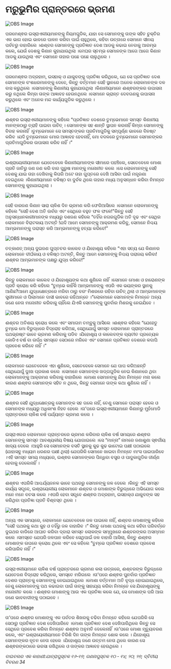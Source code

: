 # ମରୁଭୁମିର ପ୍ରାନ୍ତରରେ ଭ୍ରମଣ

![OBS Image](https://cdn.door43.org/obs/jpg/360px/obs-en-14-01.jpg)

ପରମେଶ୍ଵର ଇସ୍ରାଏଲୀୟମାନଙ୍କୁ ନିୟମଗୁଡିକ, ଯାହା ସେ ସେମାନଙ୍କୁ ତାଙ୍କ ସହିତ ଚୁକ୍ତିର ଏକ ଭାଗ ହୋଇ ଭାବରେ ପାଳନ କରିବା ପାଇଁ ଚାହୁଥିଲେ, କହିବା ଉତ୍ତାରେ ସେମାନେ ସୀନୟ ପର୍ବତରୁ ବାହାରିଲେ ।ଈଶ୍ବର ସେମାନଙ୍କୁ ପ୍ରତିଜ୍ଞାତ ଦେଶ ଆଡକୁ କଢାଇ ନେବାକୁ ଆରମ୍ଭ କଲେ, ଯେଉଁ ଦେଶକୁ କିଣାନ  କୁହାଯାଉଥିଲା ।ମେଘର ସ୍ତମ୍ଭ ସେମାନଙ୍କ ଆଗେ ଆଗେ କିଣାନ ଆଡକୁ ଯାଉଥିଲା ଏବଂ ସେମାନେ ତାହାର ପଛେ ପଛେ ଚାଲୁଥିଲେ ।

![OBS Image](https://cdn.door43.org/obs/jpg/360px/obs-en-14-02.jpg)

ପରମେଶ୍ଵର ଅବ୍ରହାମ, ଇସହାକ୍ ଓ ଯାକୁବଙ୍କୁ ପ୍ରତିଜ୍ଞା କରିଥିଲେ, ଯେ ସେ  ପ୍ରତିଜ୍ଞାତ ଦେଶ ସେମାନଙ୍କ ବଂଶଧରମାନଙ୍କୁ ଦେବେ, କିନ୍ତୁ ବର୍ତ୍ତମାନ ସେହି ସ୍ଥାନରେ ଅନେକ ଲୋକମାନଙ୍କ ଦଳ ବାସ କରୁଥିଲେ ।ସେମାନଙ୍କୁ କିଣାନୀୟ କୁହାଯାଉଥିଲା ।କିଣାନୀୟମାନେ ଈଶ୍ଵରଙ୍କର ଉପାସନା କରୁ ନଥିଲେ କିମ୍ବା ତାଙ୍କ ଆଜ୍ଞାବହ ହେଉନଥିଲେ ।ସେମାନେ ଭ୍ରାନ୍ତ ଦେବଗଣକୁ ଉପାସନା କରୁଥିଲେ ଏବଂ ଅନେକ ମନ୍ଦ କାର୍ଯ୍ୟଗୁଡିକ କରୁଥିଲେ ।

![OBS Image](https://cdn.door43.org/obs/jpg/360px/obs-en-14-03.jpg)

ଈଶ୍ଵର ଇସ୍ରାଏଲୀୟମାନଙ୍କୁ କହିଲେ “ପ୍ରତିଜ୍ଞାତ ଦେଶରେ ତୁମ୍ଭେମାନେ ସମସ୍ତ କିଣାନୀୟ ମାନଙ୍କଠାରୁ ତ୍ରାହି ପାଇବା ଉଚିତ୍ । ସେମାନଙ୍କ ସହ ଶାନ୍ତି ସ୍ଥାପନ କରନାହିଁ କିମ୍ବା ସେମାନଙ୍କୁ ବିବାହ କରନାହିଁ ।ତୁମ୍ଭେମାନେ ସେ ସମସ୍ତଙ୍କର ପ୍ରତିମାଗୁଡିକୁ ସମ୍ପୂର୍ଣ୍ଣ ଭାବରେ ବିନଷ୍ଟ କରିବ ।ଯଦି ତୁମ୍ଭେମାନେ ମୋର ଆଜ୍ଞାବହ ହେବନାହିଁ, ମୋ ବଦଳରେ ତୁମ୍ଭେମାନେ ସେମାନଙ୍କର ପ୍ରତିମାଗୁଡିକର ଉପାସନା କରିବ ନାହିଁ ।”

![OBS Image](https://cdn.door43.org/obs/jpg/360px/obs-en-14-04.jpg)

ଇଶ୍ରାୟେଲୀୟମାନେ ଯେତେବେଳେ କିଣାନୀୟମାନଙ୍କ ସୀମାରେ ପହଞ୍ଚିଲେ, ସେତେବେଳେ ମୋଶା ପ୍ରତି ଜାତିରୁ ଜଣ ଜଣ କରି ବାର ପୁରୁଷ ମାନଙ୍କୁ ମନୋନୀତ କଲେ ।ସେ ଲୋକମାନଙ୍କୁ ସେହି ଦେଶକୁ ଯାଇ ତାହା ଦେଖିବାକୁ କିପରି ଅଟେ ତାହା ଗୁପ୍ତରେ ଦେଖି ଆସିବା ପାଇଁ ମନ୍ତ୍ରଣା ଦେଇଥିଲେ ।କିଣାନୀୟମାନେ ବଳିଷ୍ଠ ବା ଦୁର୍ବଳ ଥିଲେ ତାହାର ମଧ୍ୟ ଅନୁସନ୍ଧାନ କରିବା ନିମନ୍ତେ ସେମାନଙ୍କୁ କୁହାଯାଇଥିଲା ।

![OBS Image](https://cdn.door43.org/obs/jpg/360px/obs-en-14-05.jpg)

ସେହି ବାରଜଣ କିଣାନ ସାରା ଚାଳିଶ ଦିନ ଭ୍ରମଣ କରି ଫେରିଆସିଲେ ।ସେମାନେ ଲୋକମାନଙ୍କୁ କହିଲେ “ସେହି ଦେଶ ଅତି ଉର୍ବର ଏବଂ ସେଥିରେ ବହୁତ ଫଳ ଫଳେ!”କିନ୍ତୁ ସେହି ଅନୁସନ୍ଧାନକାରୀମାନଙ୍କ ମଧ୍ୟରୁ ଦଶଜଣ କହିଲେ “ତହିଁର ନଗରଗୁଡିକ ଅତି ଦୃଢ ଏବଂ ସେଥିର ଲୋକମାନେ ବିରାଟକାୟ ଅଟନ୍ତି !ଯଦି ଆମେ ସେମାନଙ୍କୁ ଆକ୍ରମଣ କରିବୁ, ସେମାନେ ନିଶ୍ଚୟ ଆମ୍ଭମାନଙ୍କୁ ପରାସ୍ତ କରି ଆମ୍ଭମାନଙ୍କୁ ହତ୍ୟା କରିବେ!”

![OBS Image](https://cdn.door43.org/obs/jpg/360px/obs-en-14-06.jpg)

ତତ୍କାଣତ୍ ଅନ୍ୟ ଦୁଇଜଣ ଗୁପ୍ତଚର କାଲେବ ଓ ଯିହୋଶୂୟ କହିଲେ “ଏହା ସତ୍ୟ ଯେ କିଣାନର ଲୋକମାନେ ଦୀର୍ଘକାୟ ଓ ବଳିଷ୍ଠ ଅଟନ୍ତି, କିନ୍ତୁ ଆମେ ସେମାନଙ୍କୁ ନିଶ୍ଚୟ ପରାଜୟ କରିବା!ଈଶ୍ଵର ଆମ୍ଭମାନଙ୍କ ପକ୍ଷରୁ ଯୁଦ୍ଧ କରିବେ!”

![OBS Image](https://cdn.door43.org/obs/jpg/360px/obs-en-14-07.jpg)

କିନ୍ତୁ ଲୋକମାନେ କାଲେବ ଓ ଯିହୋଶୂୟଙ୍କ କଥା ଶୁଣିଲେ ନାହିଁ ।ସେମାନେ ମୋଶା ଓ ହାରୋଣଙ୍କ ପ୍ରତି କ୍ରୋଧ କରି କହିଲେ “ତୁମ୍ଭେ କାହିଁକି ଆମ୍ଭମାନଙ୍କୁ ଏପରି ଏକ ଭୟଙ୍କର ସ୍ଥାନକୁ ଆଣିଛ?ଆମେ ଯୁଦ୍ଧକ୍ଷେତ୍ରରେ ମରିବା ଠାରୁ ବରଂ ମିଶରରେ ରହିବା ଉଚିତ୍ ଥିଲା ଓ ଆମ୍ଭମାନଙ୍କ ସ୍ତ୍ରୀମାନେ ଓ ପିଲାମାନେ ଦାସୀ ଭାବରେ ରହିଥାନ୍ତେ ।”ଲୋକମାନେ ସେମାନଙ୍କ ନିମନ୍ତେ ଅନ୍ୟ ଜଣେ ନେତା ମନୋନୀତ କରିବାକୁ ଚାହିଁଲେ ଯିଏକି ସେମାନଙ୍କୁ ପୁନର୍ବାର ମିଶରକୁ ନେଇଯିବେ ।

![OBS Image](https://cdn.door43.org/obs/jpg/360px/obs-en-14-08.jpg)

ଈଶ୍ବର ଅତିଶୟ କ୍ରୋଧ କଲେ ଏବଂ ସମାଗମ ତମ୍ବୁକୁ ଆସିଲେ ।ଈଶ୍ଵର କହିଲେ “ଯେହେତୁ ତୁମ୍ଭେ ମୋ ବିରୁଦ୍ଧରେ ବିଦ୍ରୋହ କରିଅଛ, ସେଥିଯୋଗୁଁ ସମସ୍ତ ଲୋକମାନେ ପ୍ରାନ୍ତରରେ ପଥଭ୍ରଷ୍ଟ ଭାବେ ଭ୍ରମଣ କରିବାକୁ ପଡିବ ।ଯିହୋଶୂୟ ଓ କାଲେବଙ୍କ ବ୍ୟତୀତ ପ୍ରତ୍ୟେକ କୋଡିଏ ବର୍ଷ ବା ଉର୍ଦ୍ଧ ସମସ୍ତେ ସେଠାରେ ମରିବେ ଏବଂ ସେମାନେ ପ୍ରତିଜ୍ଞାତ ଦେଶରେ କଦାପି ପ୍ରବେଶ କରିବେ ନାହିଁ ।”

![OBS Image](https://cdn.door43.org/obs/jpg/360px/obs-en-14-09.jpg)

ଲୋକମାନେ ଯେତେବେଳେ ଏହା ଶୁଣିଲେ, ସେତେବେଳେ ସେମାନେ ଯେ ପାପ କରିଅଛନ୍ତି ସେଥିଯୋଗୁଁ ଦୁଃଖ ପ୍ରକାଶ କଲେ ।ସେମାନେ ସେମାନଙ୍କ ଖଡ୍ଗଗୁଡିକ ନେଇ କିଣାନରେ ଥିବା ଲୋକମାନଙ୍କୁ ଆକ୍ରମଣ କରିବାକୁ  ବାହାରିଲେ ।ମୋଶା ସେମାନଙ୍କୁ ଯିବା ନିମନ୍ତେ ମନା କଲେ କାରଣ ଈଶ୍ଵର ସେମାନଙ୍କ ସହିତ ନ ଥିଲେ, କିନ୍ତୁ ସେମାନେ ତାଙ୍କ କଥା ଶୁଣିଲେ ନାହିଁ ।

![OBS Image](https://cdn.door43.org/obs/jpg/360px/obs-en-14-10.jpg)

ଈଶ୍ଵର ସେହି ଯୁଦ୍ଧକ୍ଷେତ୍ରକୁ ସେମାନଙ୍କ ସହ ଗଲେ ନାହିଁ, ତେଣୁ ସେମାନେ ପରାସ୍ତ ହେଲେ ଓ ସେମାନଙ୍କ ମଧ୍ୟରୁ ଅଧିକାଂଶ ନିହତ ହେଲେ ।ତା’ପରେ ଇସ୍ରାଏଲୀୟମାନେ କିଣାନରୁ ମୁହଁମୋଡି ପ୍ରାନ୍ତରରେ ଚାଳିଶ ବର୍ଷ ପର୍ଯ୍ୟନ୍ତ ଭ୍ରମଣ କଲେ ।

![OBS Image](https://cdn.door43.org/obs/jpg/360px/obs-en-14-11.jpg)

ଇସ୍ରାଏଲର ଲୋକମାନେ ପ୍ରାନ୍ତରରେ ଭ୍ରମଣ କରିବାର ଚାଳିଶ ବର୍ଷ ସମୟରେ ଈଶ୍ଵର ସେମାନଙ୍କୁ ସମସ୍ତ ଆବଶ୍ୟକୀୟ ବିଷୟ ଯୋଗାଇଲେ ।ସେ “ମାନ୍ନା” ନାମରେ ଜଣାଶୁଣା ସ୍ଵର୍ଗୀୟ ଖାଦ୍ୟ ଦେଲେ ।ଆହୁରି ସେ ସେମାନଙ୍କ ବସତି ସ୍ଥାନକୁ କୁଢ କୁଢ ଭାଟୋଇ ପକ୍ଷୀ ପଠାଇଲେ (ଯାହାସବୁ ମଧ୍ୟମ ଧରଣର ପକ୍ଷୀ ଥିଲା) ଯେପରିକି ସେମାନେ ଖାଇବା ନିମନ୍ତେ ମାଂସ ପାଇପାରିବେ ।ଏହି ସମସ୍ତ ସମୟ ମଧ୍ୟରେ, ଇଶ୍ଵର ସେମାନଙ୍କର ପିନ୍ଧିବା ବସ୍ତ୍ର ଓ ପାଦୁକାଗୁଡିକ ଜୀର୍ଣ୍ଣ ହେବାକୁ ଦେଲେନାହିଁ ।

![OBS Image](https://cdn.door43.org/obs/jpg/360px/obs-en-14-12.jpg)

ଈଶ୍ଵର ଏପରିକି ଆଶ୍ଚର୍ଯ୍ୟଜନକ ଭାବେ ପଥରରୁ ସେମାନଙ୍କୁ ଜଳ ଦେଲେ ।କିନ୍ତୁ ଏହି ସମସ୍ତ କାର୍ଯ୍ୟ ସତ୍ତ୍ବେ, ଇଶ୍ରାୟେଲୀୟ ଲୋକମାନେ ଈଶ୍ବର ଓ ମୋଶାଙ୍କ ବିରୁଦ୍ଧରେ ଅଭିଯୋଗ କଲେ ମନେ ମନେ ବଚସା କଲେ ।ଏପରି ହେବା ସତ୍ତ୍ବେ ଈଶ୍ଵର ଅବ୍ରହାମ, ଇସହାକ୍ଓ ଯାକୁବଙ୍କ ସହ କରିଥିବା ପ୍ରତିଜ୍ଞା ପ୍ରତି ବିଶ୍ବସ୍ତ ଥିଲେ ।

![OBS Image](https://cdn.door43.org/obs/jpg/360px/obs-en-14-13.jpg)

ଅନ୍ୟ ଏକ ସମୟରେ, ଲୋକମାନେ ଯେତେବେଳେ ଜଳ ପାଇଲେ ନାହିଁ, ଈଶ୍ବର ମୋଶାଙ୍କୁ କହିଲେ “ସେହି ପଥରକୁ କଥା କୁହ ଓ ତହିଁରୁ ଜଳ ବାହାରିବ ।”  କିନ୍ତୁ ମୋଶା ପଥରକୁ କଥା କହିବା ପରିବର୍ତ୍ତେ ଦୁଇଥର ବାଡିରେ ଆଘାତ କରିବା ଦ୍ବାରା ସମସ୍ତ ଲୋକଙ୍କ ସମ୍ମୁଖରେ ଈଶ୍ବରଙ୍କର ଅସମ୍ମାନ କଲେ ।ସମସ୍ତେ ଯେପରି ଜଳପାନ କରିବେ ସେଥିପାଇଁ ଜଳ ବାହାରି ଆସିଲା, କିନ୍ତୁ ଈଶ୍ଵର ମୋଶାଙ୍କ ଉପରେ କ୍ରୋଧ ଥିଲେ ଏବଂ ସେ କହିଲେ “ତୁମ୍ଭେ ପ୍ରତିଜ୍ଞାତ ଦେଶରେ ପ୍ରବେଶ କରିପାରିବ ନାହିଁ ।”

![OBS Image](https://cdn.door43.org/obs/jpg/360px/obs-en-14-14.jpg)

ଇସ୍ରାଏଲୀୟମାନେ ଚାଳିଶ ବର୍ଷ ପ୍ରାନ୍ତରରେ ଭ୍ରମଣ କଲା ଉତ୍ତାରେ, ଈଶ୍ବରଙ୍କ ବିରୁଦ୍ଧରେ ଯେତେଜଣ ବିଦ୍ରୋହ କରିଥିଲେ, ସମସ୍ତେ ମରିଗଲେ ।ତା’ପରେ ଈଶ୍ଵର ପୁନର୍ବାର ପ୍ରତିଜ୍ଞାତ ଦେଶର ପ୍ରାନ୍ତକୁ ସେମାନଙ୍କୁ ନେଇଯାଇଥିଲେ ।ମୋଶା ବର୍ତ୍ତମାନ ଅତି ବୃଦ୍ଧ ହୋଇଯାଇଥିଲେ, ତେଣୁ ଲୋକମାନଙ୍କୁ ପଥ କଢାଇବା ପାଇଁ ତାଙ୍କୁ ସାହାଯ୍ୟ କରିବା ନିମନ୍ତେ ସେ ଯିହୋଶୂୟଙ୍କୁ ମନୋନୀତ କଲେ । ଈଶ୍ଵର ମୋଶାଙ୍କୁ ଆଉ ଏକ ପ୍ରତିଜ୍ଞା କଲେ ଯେ, ସେ ମୋଶାଙ୍କ ପରି ଆଉ ଜଣେ ଭାବବାଦୀଙ୍କୁ ପଠାଇବେ ।

![OBS Image](https://cdn.door43.org/obs/jpg/360px/obs-en-14-15.jpg)

ତା’ପରେ ଈଶ୍ଵର ମୋଶାଙ୍କୁ ଏକ ପର୍ବତର ଶିଖରକୁ ଚଢିବା ନିମନ୍ତେ କହିଲେ ଯେପରିକି ସେ ସେଠାରୁ ପ୍ରତିଜ୍ଞାତ ଦେଶ ଦେଖିପାରିବେ ।ମୋଶା ପ୍ରତିଜ୍ଞାତ ଦେଶ ଦେଖିପାରିଥିଲେ କିନ୍ତୁ ସେ ସେଥିରେ ପ୍ରବେଶ କରିବା ନିମନ୍ତେ ଈଶ୍ଵର ଅନୁମତି ଦେଲେନାହିଁ ।ତା’ପରେ ମୋଶା ମୃତ୍ୟୁବରଣ କଲେ, ଏବଂ ଇଶ୍ରାୟେଲୀୟମାନେ ତିରିଶି ଦିନ ତାଙ୍କ ନିମନ୍ତେ ଶୋକ କଲେ । ଯିହୋଶୂୟ ସେମାନଙ୍କର ନୂତନ ନେତା ହେଲେ ।ଯିହୋଶୂୟ ଜଣେ ଉତ୍ତମ ନେତା ଥିଲେ କାରଣ ସେ ଈଶ୍ଵରଙ୍କଠାରେ ଭରସା ରଖିଥିଲେ ଓ ତାଙ୍କର ଆଜ୍ଞାବହ ହେଉଥିଲେ ।

_ବାଇବଲର ଏକ କାହାଣୀ:ଯାତ୍ରାପୁସ୍ତକ ୧୬-୧୭; ଗଣନାପୁସ୍ତକ ୧୦ - ୧୪; ୨୦; ୨୭; ଦ୍ବିତୀୟ ବିବରଣ 34_